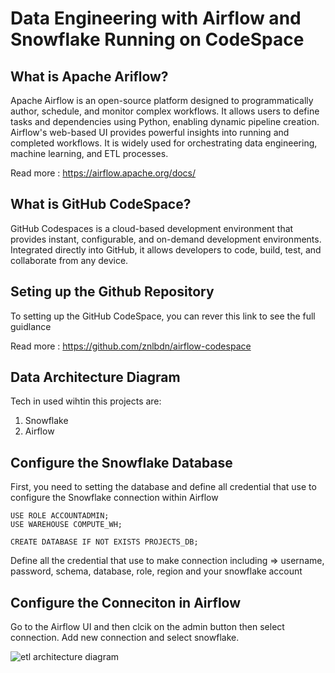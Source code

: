 # Data Engineering with Airflow and Snowflake Running on CodeSpace

## What is Apache Ariflow?

Apache Airflow is an open-source platform designed to programmatically author, schedule, and monitor complex workflows. It allows users to define tasks and dependencies using Python, enabling dynamic pipeline creation. Airflow's web-based UI provides powerful insights into running and completed workflows. It is widely used for orchestrating data engineering, machine learning, and ETL processes.

Read more : https://airflow.apache.org/docs/

## What is GitHub CodeSpace?

GitHub Codespaces is a cloud-based development environment that provides instant, configurable, and on-demand development environments. Integrated directly into GitHub, it allows developers to code, build, test, and collaborate from any device.

## Seting up the Github Repository

To setting up the GitHub CodeSpace, you can rever this link to see the full guidlance

Read more : https://github.com/znlbdn/airflow-codespace

## Data Architecture Diagram

Tech in used wihtin this projects are:

1. Snowflake
2. Airflow

## Configure the Snowflake Database

First, you need to setting the database and define all credential that use to configure the Snowflake connection within Airflow

```
USE ROLE ACCOUNTADMIN;
USE WAREHOUSE COMPUTE_WH;

CREATE DATABASE IF NOT EXISTS PROJECTS_DB;
```

Define all the credential that use to make connection including => username, password, schema, database, role, region and your snowflake account

## Configure the Conneciton in Airflow

Go to the Airflow UI and then clcik on the admin button then select connection. Add new connection and select snowflake.

![etl architecture diagram]()

